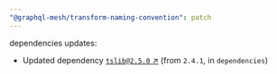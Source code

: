 ```yaml
---
"@graphql-mesh/transform-naming-convention": patch
---
```

dependencies updates:
  - Updated dependency [`tslib@2.5.0` ↗︎](https://www.npmjs.com/package/tslib/v/2.5.0) (from `2.4.1`, in `dependencies`)
